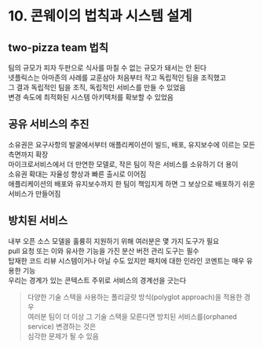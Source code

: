 # 10. 콘웨이의 법칙과 시스템 설계  

## two-pizza team 법칙  
팀의 규모가 피자 두판으로 식사를 마칠 수 없는 규모가 돼서는 안 된다  
넷플릭스는 아마존의 사례를 교훈삼아 처음부터 작고 독립적인 팀을 조직했고  
그 결과 독립적인 팀을 조직, 독립적인 서비스를 만들 수 있었음  
변경 속도에 최적화된 시스템 아키텍처를 확보할 수 있었음  

## 공유 서비스의 추진  
소유권은 요구사항의 발굴에서부터 애플리케이션이 빌드, 배포, 유지보수에 이르는 모든 측면까지 확장  
마이크로서비스에서 더 만연한 모델로, 작은 팀이 작은 서비스를 소유하기 더 용이  
소유권 확대는 자율성 향상과 빠른 출시로 이어짐  
애플리케이션의 배포와 유지보수까지 한 팀이 책임지게 하면 그 보상으로 배포하기 쉬운 서비스가 만들어짐  

## 방치된 서비스  
내부 오픈 소스 모델을 훌륭히 지원하기 위해 여러분은 몇 가지 도구가 필요  
pull 요청 또는 이와 유사한 기능을 가진 분산 버전 관리 도구는 필수  
탑재한 코드 리뷰 시스템이거나 아닐 수도 있지만 패치에 대한 인라인 코멘트는 매우 유용한 기능  
우리는 경계가 있는 콘텍스트 주위로 서비스의 경계선을 긋는다  

> 다양한 기술 스택을 사용하는 폴리글랏 방식(polyglot approach)을 적용한 경우  
> 여러분 팀이 더 이상 그 기술 스택을 모른다면 방치된 서비스를(orphaned service) 변경하는 것은  
> 심각한 문제가 될 수 있음  
